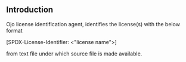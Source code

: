<!-- SPDX-FileCopyrightText: © Fossology contributors

     SPDX-License-Identifier: GPL-2.0-only
-->
Introduction
--------------

Ojo license identification agent, identifies the license(s) with the below format
<!-- REUSE-IgnoreStart -->
[SPDX-License-Identifier:  <"license name">]
<!-- REUSE-IgnoreEnd -->
from text file under which source file is made available.